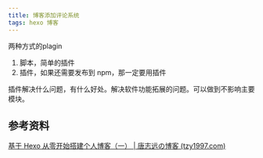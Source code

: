 ```yaml
---
title: 博客添加评论系统
tags: hexo 博客
---
```

两种方式的plagin

1. 脚本，简单的插件
2. 插件，如果还需要发布到 npm，那一定要用插件

插件解决什么问题，有什么好处。解决软件功能拓展的问题。可以做到不影响主要模块。

## 参考资料

[基于 Hexo 从零开始搭建个人博客（一） | 唐志远の博客 (tzy1997.com)](https://tzy1997.com/articles/hexo1601)

